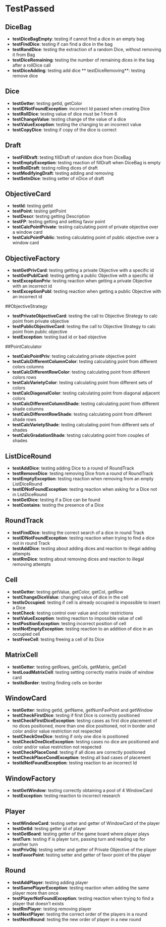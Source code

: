 # TestPassed

## DiceBag 
* **testDiceBagEmpty**: testing if cannot find a dice in an empty bag
* **testFindDice**: testing if can find a dice in the bag
* **testRandDice**: testing the extraction of a random Dice, without removing it from Bag
* **testDiceRemaining**: testing the number of remaining dices in the bag after a rollDice call
* **testDiceAdding**: testing add dice
** testDiceRemoving**: testing remove dice

## Dice 
* **testGetter**: testing getId, getColor
* **testIDNotFoundException**: incorrect Id passed when creating Dice
* **testRollDice**: testing value of dice must be 1 from 6
* **testChangeValue**: testing change of the value of a dice
* **testValueException**: testing the changing to an incorrect value
* **testCopyDice**: testing if copy of the dice is correct

## Draft 
* **testFillDraft**: testing fillDraft of random dice from DiceBag
* **testEmptyException**: testing reaction of fillDraft when DiceBag is empty
* **testRollDraft**: testing rolling dices of draft
* **testModifyingDraft**: testing adding and removing
* **testSetnDice**: testing setter of nDice of draft

## ObjectiveCard 
* **testId**: testing getId
* **testPoint**: testing getPoint
* **testDescr**: testing getting Description
* **testFP**: testing getting and setting favor point
* **testCalcPointPrivate**: testing calculating point of private objective over a window card
* **testCalcPointPublic**: testing calculating point of public objective over a window card

## ObjectiveFactory
* **testGetPrivCard**: testing getting a private Objective with a specific id
* **testGetPublCard**: testing getting a public Objective with a specific id
* **testExceptionPriv**: testing reaction when getting a private Objective with an incorrect id
* **testExceptionPubl**: testing reaction when getting a public Objective with an incorrect id

##ObjectiveStrategy
* **testPrivateObjectiveCard**: testing the call to Objective Strategy to calc point from private objective
* **testPublicObjectiveCard**: testing the call to Objective Strategy to calc point from public objective
* **testException**: testing bad id or bad objective

##PointCalculator
* **testCalcPointPriv**: testing calculating private objective point
* **testCalcDifferentColumnColor**: testing calculating point from different colors columns
* **testCalcDifferentRowColor**: testing calculating point from different colors rows
* **testCalcVarietyColor**: testing calculating point from different sets of colors
* **testCalcDiagonalColor**: testing calculating point from diagonal adjacent colors
* **testCalcDifferentColumnShade**: testing calculating point from different shade columns
* **testCalcDifferentRowShade**: testing calculating point from different shade rows
* **testCalcVarietyShade**: testing calculating point from different sets of shades
* **testCalcGradationShade**: testing calculating point from couples of shades

## ListDiceRound
* **testAddDice**: testing adding Dice to a round of RoundTrack
* **testRemoveDice**: testing removing Dice from a round of RoundTrack
* **testEmptyException**: testing reaction when removing from an empty ListDiceRound
* **testIDNotFoundException**: testing reaction when asking for a Dice not in ListDiceRound
* **testGetDice**: testing if a Dice can be found
* **testContains**: testing the presence of a Dice

## RoundTrack 
* **testFindDice**: testing the correct search of a dice in round Track
* **testIDNotFoundException**: testing reaction when trying to find a dice not in round Track
* **testAddDice**: testing about adding dices and reaction to illegal adding attempts
* **testRmDice**: testing about removing dices and reaction to illegal removing attempts

## Cell
* **testGetter**: testing getValue, getColor, getCol, getRow
* **testChangeDiceValue**: changing value of dice in the cell
* **testIsOccupied**: testing if cell is already occupied is impossible to insert a Dice
* **testCheck**: testing control over value and color restrictions
* **testValueException**: testing reaction to impossible value of cell
* **testPositionException**: testing incorrect position of cell
* **testNotEmptyException**: testing reaction to an addition of dice in an occupied cell
* **testFreeCell**: testing freeing a cell of its Dice

## MatrixCell
* **testGetter**: testing getRows, getCols, getMatrix, getCell
* **testLoadMatrixCell**: testing setting correctly matrix inside of window card
* **testIsBorder**: testing finding cells on border

## WindowCard
* **testGetter**: testing getId, getName, getNumFavPoint and getWindow
* **testCheckFirstDice**: testing if first Dice is correctly positioned
* **testCheckFirstDiceException**: testing cases as first dice placement of no dices positioned, more than one dice positioned,
                                   not in border and color and/or value restriction not respected
* **testCheckOneDice**: testing if only one dice is positioned
* **testCheckOneDiceException**: testing cases no dice are positioned and color and/or value restriction not respected
* **testCheckPlaceCond**: testing if all dices are correctly positioned
* **testCheckPlaceCondException**: testing all bad cases of placement
* **testIdNotFoundException**: testing reaction to an incorrect Id

## WindowFactory 
* **testGetWindow**: testing correctly obtaining a pool of 4 WindowCard
* **testException**: testing reaction to incorrect research

## Player
* **testWindowCard**: testing setter and getter of WindowCard of the player
* **testGetId**: testing getter id of player
* **testGetBoard**: testing getter of the game board where player plays
* **testTurn**: testing if is player turn, passing turn and reading up for another turn
* **testPrivObj**: testing setter and getter of Private Objective of the player
* **testFavorPoint**: testing setter and getter of favor point of the player

## Round
* **testAddPlayer**: testing adding player
* **testSamePlayerException**: testing reaction when adding the same player more than once
* **testPlayerNotFoundException**: testing reaction when trying to find a player that doesn't exists
* **testRmPlayer**: testing removing player
* **testNextPlayer**: testing the correct order of the players in a round
* **testNextRound**: testing the new order of player in a new round
